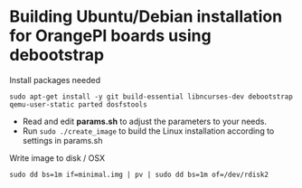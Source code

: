Building Ubuntu/Debian installation for OrangePI boards using debootstrap
============================================================================

Install packages needed
```
sudo apt-get install -y git build-essential libncurses-dev debootstrap qemu-user-static parted dosfstools
```

- Read and edit **params.sh** to adjust the parameters to your needs.<br/>
- Run `sudo ./create_image` to build the Linux installation according to settings in params.sh<br/>


Write image to disk / OSX
```
sudo dd bs=1m if=minimal.img | pv | sudo dd bs=1m of=/dev/rdisk2
```
